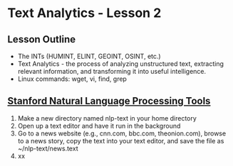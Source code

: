 # Text Analytics - Lesson 2
## Lesson Outline
  - The INTs (HUMINT, ELINT, GEOINT, OSINT, etc.)  
  - Text Analytics  - the process of analyzing unstructured text, extracting relevant information, and transforming it into useful intelligence.  
  - Linux commands: wget, vi, find, grep

## [Stanford  Natural Language Processing Tools](http://nlp.stanford.edu/software/)  
 1. Make a new directory named nlp-text in your home directory  
 2. Open up a text editor and have it run in the background  
 3. Go to a news website (e.g., cnn.com, bbc.com, theonion.com), browse to a news story, copy the text into your text editor, and save the file as ~/nlp-text/news.text  
 4. xx
